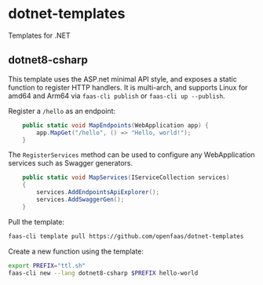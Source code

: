 # dotnet-templates

Templates for .NET

## dotnet8-csharp

This template uses the ASP.net minimal API style, and exposes a static function to register HTTP handlers. It is multi-arch, and supports Linux for amd64 and Arm64 via `faas-cli publish` or `faas-cli up --publish`.

Register a `/hello` as an endpoint:

```csharp
    public static void MapEndpoints(WebApplication app) {
        app.MapGet("/hello", () => "Hello, world!");
    }

```

The `RegisterServices` method can be used to configure any WebApplication services such as Swagger generators.

```csharp
    public static void MapServices(IServiceCollection services)
    {
        services.AddEndpointsApiExplorer();
        services.AddSwaggerGen();
    }
```

Pull the template:

```bash
faas-cli template pull https://github.com/openfaas/dotnet-templates
```

Create a new function using the template:

```bash
export PREFIX="ttl.sh"
faas-cli new --lang dotnet8-csharp $PREFIX hello-world
```

